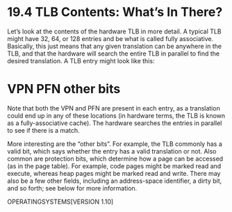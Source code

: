 # 19.4 TLB Contents: What’s In There?  

Let’s look at the contents of the hardware TLB in more detail. A typical TLB might have 32, 64, or 128 entries and be what is called fully associative. Basically, this just means that any given translation can be anywhere in the TLB, and that the hardware will search the entire TLB in parallel to find the desired translation. A TLB entry might look like this:  

# VPN PFN other bits  

Note that both the VPN and PFN are present in each entry, as a translation could end up in any of these locations (in hardware terms, the TLB is known as a fully-associative cache). The hardware searches the entries in parallel to see if there is a match.  

More interesting are the “other bits”. For example, the TLB commonly has a valid bit, which says whether the entry has a valid translation or not. Also common are protection bits, which determine how a page can be accessed (as in the page table). For example, code pages might be marked read and execute, whereas heap pages might be marked read and write. There may also be a few other fields, including an address-space identifier, a dirty bit, and so forth; see below for more information.  

OPERATINGSYSTEMS[VERSION 1.10]  

